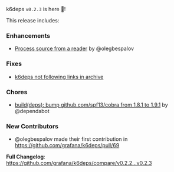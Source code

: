 k6deps `v0.2.3` is here 🎉!

This release includes:

### Enhancements

- [Process source from a reader](https://github.com/grafana/k6deps/pull/69) by @olegbespalov

### Fixes

- [k6deps not following links in archive](https://github.com/grafana/k6deps/issues/71)

### Chores
- [build(deps): bump github.com/spf13/cobra from 1.8.1 to 1.9.1](https://github.com/grafana/k6deps/pull/68) by @dependabot

### New Contributors
- @olegbespalov made their first contribution in https://github.com/grafana/k6deps/pull/69

**Full Changelog**: https://github.com/grafana/k6deps/compare/v0.2.2...v0.2.3